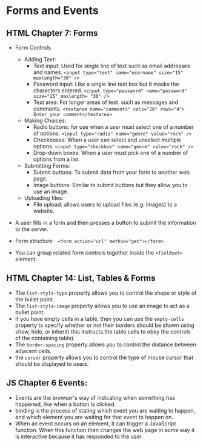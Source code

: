 # Forms and Events

## HTML Chapter 7: Forms

* Form Controls
  * Adding Text:
    * Text input: Used for single line of text such as email addresses and names. `<input type="text" name="username" size="15" maxlength="30" />`
    * Password input: Like a single line text box but it masks the characters entered. `<input type="password" name="password" size="15" maxlength= "30" />`
    * Text area: For longer areas of text. such as messages and comments. 
    `<textarea name="comments" cols="20" rows="4"> Enter your comment</textarea>`
  * Making Choices:
    * Radio buttons: for use when a user must select one of a number of options. `<input type="radio" name="genre" value="rock" />`
    * Checkboxes: When a user can select and unselect multiple options.
    `<input type="checkbox" name="genre" value="rock" />`
    * Drop-down boxes: When a user must pick one of a number of options from a list.
  * Submitting Forms: 
    * Submit buttons: To submit data from your form to another web page.
    * Image buttons: Similar to submit buttons but they allow you to use an image.
  * Uploading files:
    * File upload: allows users to upload files (e.g. images) to a website.

* A user fills in a form and then presses a button to submit the information to the server.
* Form structure: ` <form action="url" method="get"></form>`
* You can group related form controls together inside the `<fieldset>` element.

## HTML Chapter 14: List, Tables & Forms

* The `list-style-type` property allows you to control the shape or style of the bullet point. 
* The `list-style-image` property allows you to use an image to act as a bullet point.
* if you have empty cells in a table, then you can use the `empty-cells` property to specify whether or not their borders should be shown using show, hide, or inherit( this instructs the table cells to obey the controls of the containing table).
* The `border-spacing` property allows you to control the distance between adjacent cells.
* the `cursor` property allows you to control the type of mouse cursor that should be displayed to users.

## JS Chapter 6 Events:

* Events are the browser's way of indicating when something has happened, like when a button is clicked.
* binding is the process of stating which event you are waiting to happen, and which element you are waiting for that event to happen on.
* When an event occurs on an element, it can trigger a JavaScript function. When this function then changes the web page in some way it is interactive because it has responded to the user.
